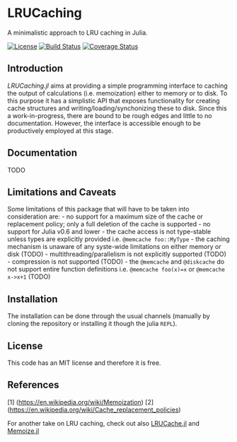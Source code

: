 # LRUCaching

A minimalistic approach to LRU caching in Julia.

[![License](http://img.shields.io/badge/license-MIT-brightgreen.svg?style=flat)](LICENSE.md) 
[![Build Status](https://travis-ci.org/zgornel/LRUCaching.jl.svg?branch=master)](https://travis-ci.org/zgornel/LRUCaching.jl) 
[![Coverage Status](https://coveralls.io/repos/github/zgornel/LRUCaching.jl/badge.svg?branch=master)](https://coveralls.io/github/zgornel/LRUCaching.jl?branch=master)

## Introduction

*LRUCaching.jl* aims at providing a simple programming interface to caching the output of calculations (i.e. memoization) either to memory or to disk. To this purpose it has a simplistic API that exposes functionality for creating cache structures and writing/loading/synchonizing these to disk. Since this a work-in-progress, there are bound to be rough edges and little to no documentation. However, the interface is accessible enough to be productively employed at this stage.



## Documentation

TODO


## Limitations and Caveats

Some limitations of this package that will have to be taken into consideration are:
    - no support for a maximum size of the cache or replacement policy; only a full deletion of the cache is supported
    - no support for Julia v0.6 and lower
    - the cache access is not type-stable unless types are explicitly provided i.e. `@memcache foo::MyType`
    - the caching mechanism is unaware of any syste-wide limitations on either memory or disk (TODO)
    - multithreading/parallelism is not explicitly supported (TODO)
    - compression is not supported (TODO)
    - the `@memcache` and `@diskcache` do not support entire function definitions i.e. `@memcache foo(x)=x` or `@memcache x->x+1` (TODO)


## Installation

The installation can be done through the usual channels (manually by cloning the repository or installing it though the julia `REPL`).



## License

This code has an MIT license and therefore it is free.



## References

[1] (https://en.wikipedia.org/wiki/Memoization)
[2] (https://en.wikipedia.org/wiki/Cache_replacement_policies)

For another take on LRU caching, check out also [LRUCache.jl](https://github.com/JuliaCollections/LRUCache.jl) and [Memoize.jl](https://github.com/simonster/Memoize.jl)
